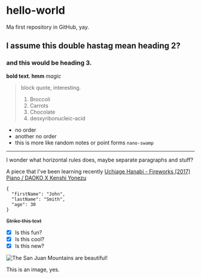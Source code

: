 # hello-world
Ma first repository in GitHub, yay.
## I assume this double hastag mean heading 2?
### and this would be heading 3.
**bold text. hmm**
*magic*
> block quote, interesting.
> 1. Broccoli
> 2. Carrots
> 3. Chocolate
> 4. deoxyribonucleic-acid
- no order
- another no order
- this is more like random notes or point forms
` nano-swamp `

---

I wonder what horizontal rules does, maybe separate paragraphs and stuff?

A piece that I've been learning recently [Uchiage Hanabi - Fireworks (2017) Piano / DAOKO X Kenshi Yonezu](https://www.youtube.com/watch?v=qGT8gGUMbS8 "Apparently I can do this")

```
{
  "firstName": "John",
  "lastName": "Smith",
  "age": 30
}
```

~~Strike this text~~
- [x] Is this fun?
- [x] Is this cool?
- [x] Is this new?

![The San Juan Mountains are beautiful!](/assets/images/san-juan-mountains.jpg "San Juan Mountains")

This is an image, yes.
